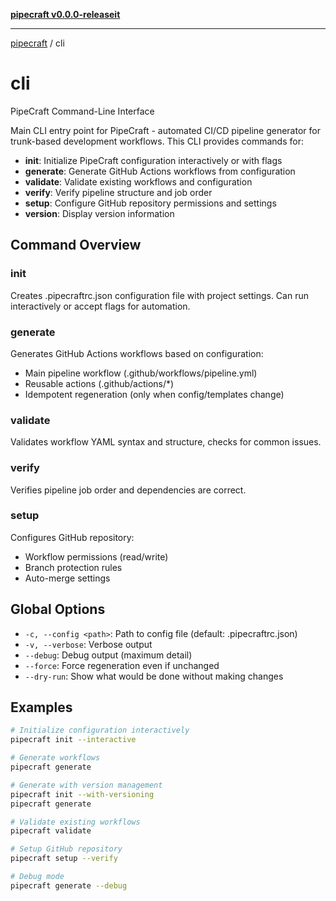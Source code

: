 [**pipecraft v0.0.0-releaseit**](README.md)

---

[pipecraft](README.md) / cli

# cli

PipeCraft Command-Line Interface

Main CLI entry point for PipeCraft - automated CI/CD pipeline generator for
trunk-based development workflows. This CLI provides commands for:

- **init**: Initialize PipeCraft configuration interactively or with flags
- **generate**: Generate GitHub Actions workflows from configuration
- **validate**: Validate existing workflows and configuration
- **verify**: Verify pipeline structure and job order
- **setup**: Configure GitHub repository permissions and settings
- **version**: Display version information

## Command Overview

### init

Creates .pipecraftrc.json configuration file with project settings.
Can run interactively or accept flags for automation.

### generate

Generates GitHub Actions workflows based on configuration:

- Main pipeline workflow (.github/workflows/pipeline.yml)
- Reusable actions (.github/actions/\*)
- Idempotent regeneration (only when config/templates change)

### validate

Validates workflow YAML syntax and structure, checks for common issues.

### verify

Verifies pipeline job order and dependencies are correct.

### setup

Configures GitHub repository:

- Workflow permissions (read/write)
- Branch protection rules
- Auto-merge settings

## Global Options

- `-c, --config <path>`: Path to config file (default: .pipecraftrc.json)
- `-v, --verbose`: Verbose output
- `--debug`: Debug output (maximum detail)
- `--force`: Force regeneration even if unchanged
- `--dry-run`: Show what would be done without making changes

## Examples

```bash
# Initialize configuration interactively
pipecraft init --interactive

# Generate workflows
pipecraft generate

# Generate with version management
pipecraft init --with-versioning
pipecraft generate

# Validate existing workflows
pipecraft validate

# Setup GitHub repository
pipecraft setup --verify

# Debug mode
pipecraft generate --debug
```
